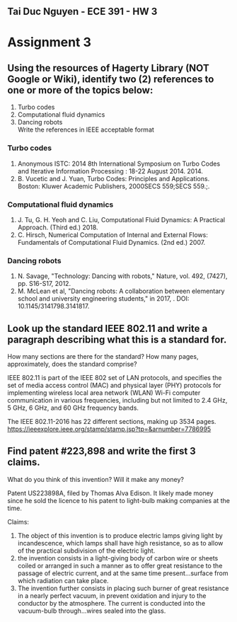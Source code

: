 ## Tai Duc Nguyen - ECE 391 - HW 3

# Assignment 3

## Using the resources of Hagerty Library (NOT Google or Wiki), identify two (2) references to one or more of the topics below:    
1. Turbo codes
2. Computational fluid dynamics
3. Dancing robots    
Write the references in IEEE acceptable format 

### Turbo codes
1. Anonymous ISTC: 2014 8th International Symposium on Turbo Codes and Iterative Information Processing : 18-22 August 2014. 2014.
2. B. Vucetic and J. Yuan, Turbo Codes: Principles and Applications. Boston: Kluwer Academic Publishers, 2000SECS 559;SECS 559.;.

### Computational fluid dynamics
1. J. Tu, G. H. Yeoh and C. Liu, Computational Fluid Dynamics: A Practical Approach. (Third ed.) 2018.
2. C. Hirsch, Numerical Computation of Internal and External Flows: Fundamentals of Computational Fluid Dynamics. (2nd ed.) 2007.

### Dancing robots
1. N. Savage, "Technology: Dancing with robots," Nature, vol. 492, (7427), pp. S16-S17, 2012.
2. M. McLean et al, "Dancing robots: A collaboration between elementary school and university engineering students," in 2017, . DOI: 10.1145/3141798.3141817.

## Look up the standard IEEE 802.11 and write a paragraph describing what this is a standard for.  

How many sections are there for the standard?  How many pages, approximately, does the standard comprise? 

IEEE 802.11 is part of the IEEE 802 set of LAN protocols, and specifies the set of media access control (MAC) and physical layer (PHY) protocols for implementing wireless local area network (WLAN) Wi-Fi computer communication in various frequencies, including but not limited to 2.4 GHz, 5 GHz, 6 GHz, and 60 GHz frequency bands. 

The IEEE 802.11-2016 has 22 different sections, making up 3534 pages.
https://ieeexplore.ieee.org/stamp/stamp.jsp?tp=&arnumber=7786995



## Find patent #223,898 and write the first 3 claims.  

What do you think of this invention?  Will it make any money?

Patent US223898A, filed by Thomas Alva Edison. It likely made money since he sold the licence to his patent to light-bulb making companies at the time.

Claims:
1. The object of this invention is to produce electric lamps giving light by incandescence, which lamps shall have high resistance, so as to allow of the practical subdivision of the electric light.
2. the invention consists in a light-giving body of carbon wire or sheets coiled or arranged in such a manner as to offer great resistance to the passage of electric current, and at the same time present...surface from which radiation can take place.
3. The invention further consists in placing such burner of great resistance in a nearly perfect vacuum, in prevent oxidation and injury to the conductor by the atmosphere. The current is conducted into the vacuum-bulb through...wires sealed into the glass.